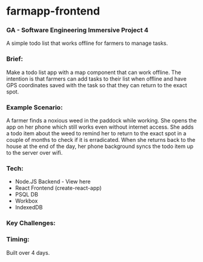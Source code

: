 # farmapp-frontend
### GA - Software Engineering Immersive Project 4

A simple todo list that works offline for farmers to manage tasks.

### Brief:
Make a todo list app with a map component that can work offline. The intention is that farmers can add tasks to their list when offline and have GPS coordinates saved with the task so that they can return to the exact spot.


### Example Scenario:
 A farmer finds a noxious weed in the paddock while working. She opens the app on her phone which still works even without internet access. She adds a todo item about the weed to remind her to return to the exact spot in a couple of months to check if it is erradicated. When she returns back to the house at the end of the day, her phone background syncs the todo item up to the server over wifi.


### Tech:
- Node.JS Backend - View here
- React Frontend (create-react-app)
- PSQL DB
- Workbox
- IndexedDB


### Key Challenges:

### Timing:
Built over 4 days.
